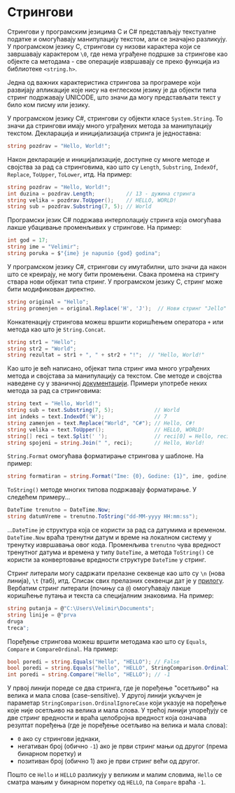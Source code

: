 # Стрингови

Стрингови у програмским језицима C и C# представљају текстуалне податке и
омогућавају манипулацију текстом, али се значајно разликују. У програмском
језику C, стрингови су низови карактера који се завршавају карактером `\0`, где
нема уграђене подршке за стрингове као објекте са методама - све операције
извршавају се преко функција из библиотеке `<string.h>`.

Једна од важних карактеристика стрингова за програмере који развијају
апликације које нису на енглеском језику је да објекти типа стринг подржавају
UNICODE, што значи да могу представљати текст у било ком писму или језику.

У програмском језику C#, стрингови су објекти класе `System.String`. То значи
да стрингови имају много уграђених метода за манипулацију текстом. Декларација
и иницијализација стринга је једноставна:

```cs
string pozdrav = "Hello, World!";
```

Након декларације и иницијализације, доступне су многе методе и својства за рад
са стринговима, као што су `Length`, `Substring`, `IndexOf`, `Replace`,
`ToUpper`, `ToLower`, итд. На пример:

```cs
string pozdrav = "Hello, World!";
int duzina = pozdrav.Length;          // 13 - дужина стринга
string velika = pozdrav.ToUpper();    // HELLO, WORLD!
string sub = pozdrav.Substring(7, 5); // World
```

Програмски језик C# подржава интерполацију стринга која омогућава лакше
убацивање променљивих у стрингове. На пример:

```cs
int god = 17;
string ime = "Velimir";
string poruka = $"{ime} je napunio {god} godina";
```

У програмском језику C#, стрингови су имутабилни, што значи да након што се
креирају, не могу бити промењени. Свака промена на стрингу ствара нови објекат
типа стринг. У програмском језику C, стринг може бити модификован директно.

```cs
string original = "Hello";
string promenjen = original.Replace('H', 'J');  // Нови стринг "Jello"
```

Конкатенацију стрингова можеш вршити коришћењем оператора `+` или метода као
што је `String.Concat`.

```cs
string str1 = "Hello";
string str2 = "World";
string rezultat = str1 + ", " + str2 + "!";  // "Hello, World!"
```

Као што је већ написано, објекат типа стринг има много уграђених метода и
својстава за манипулацију са текстом. Све методе и својства наведене су у
званичној [документацији](https://learn.microsoft.com/en-us/dotnet/api/system.string?view=netframework-4.8).
Примери употребе неких метода за рад са стринговима:

```cs
string text = "Hello, World!";
string sub = text.Substring(7, 5);             // World
int indeks = text.IndexOf('W');                // 7
string zamenjen = text.Replace("World", "C#"); // Hello, C#!
string velika = text.ToUpper();                // HELLO, WORLD!
string[] reci = text.Split(' ');               // reci[0] = Hello, reci[1] = World!
string spojeni = string.Join(" ", reci);       // Hello, World!
```

`String.Format` омогућава форматирање стрингова у шаблоне. На пример:

```cs
string formatiran = string.Format("Ime: {0}, Godine: {1}", ime, godine);
```

`ToString()` методе многих типова подржавају форматирање. У следећем примеру...

```cs
DateTime trenutno = DateTime.Now;
string datumVreme = trenutno.ToString("dd-MM-yyyy HH:mm:ss");
```

...`DateTime` је структура која се користи за рад са датумима и временом.
`DateTime.Now` враћа тренутни датум и време на локалном систему у тренутку
извршавања овог кода. Променљива `trenutno` чува вредност тренутног датума
и времена у типу `DateTime`, а метода `ToString()` се користи за конвертовање
вредности структуре `DateTime` у стринг.

Стринг литерали могу садржати прелазне секвенце као што су `\n` (нова линија),
`\t` (таб), итд. Списак свих прелазних секвенци дат је у
[прилогу](../7_dodaci/prelazne_sekvence.md). Вербатим стринг литерали (почињу
са `@`) омогућавају лакше коришћење путања и текста са специјалним знаковима.
На пример:

```cs
string putanja = @"C:\Users\Velimir\Documents";
string linije = @"prva
druga
treca";
```

Поређење стрингова можеш вршити методама као што су `Equals`, `Compare` и
`CompareOrdinal`. На пример:

```cs
bool poredi = string.Equals("Hello", "HELLO"); // False
bool poredi = string.Equals("hello", "HELLO", StringComparison.OrdinalIgnoreCase); // True
int poredi = string.Compare("Hello", "HELLO"); // -1
```

У првој линији пореде се два стринга, где је поређење "осетљиво" на велика и
мала слова (case-sensitive). У другој линији укључен је параметар
`StringComparison.OrdinalIgnoreCase` који указује на поређење које није
осетљиво на велика и мала слова. У трећој линији упоређују се две стринг
вредности и враћа целобројна вредност која означава резултат поређења (где је
поређење осетљиво на велика и мала слова):

* `0` ако су стрингови једнаки,
* негативан број (обично `-1`) ако је први стринг мањи од другог (према бинарном поретку) и
* позитиван број (обично 1) ако је први стринг већи од другог.

Пошто се `Hello` и `HELLO` разликују у великим и малим словима, `Hello` се
сматра мањим у бинарном поретку од `HELLO`, па `Compare` враћа `-1`.
